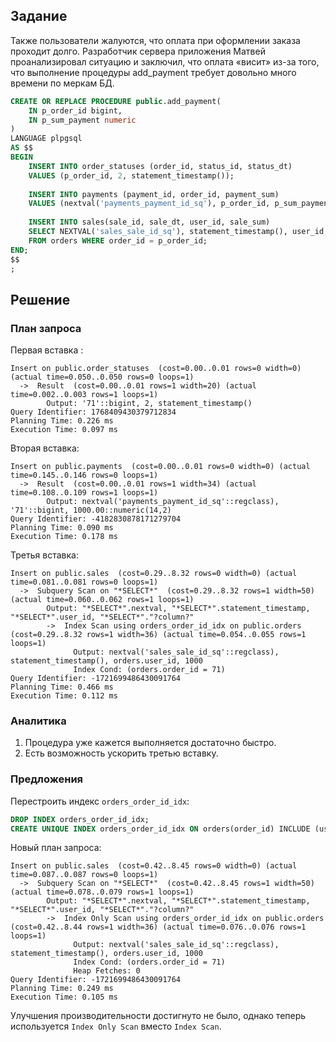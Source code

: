 ## Задание

Также пользователи жалуются, что оплата при оформлении заказа проходит долго.
Разработчик сервера приложения Матвей проанализировал ситуацию и заключил, что оплата «висит» из-за того, что выполнение процедуры add_payment требует довольно много времени по меркам БД. 

```sql
CREATE OR REPLACE PROCEDURE public.add_payment(
    IN p_order_id bigint,
    IN p_sum_payment numeric
)
LANGUAGE plpgsql
AS $$
BEGIN
    INSERT INTO order_statuses (order_id, status_id, status_dt)
    VALUES (p_order_id, 2, statement_timestamp());
    
    INSERT INTO payments (payment_id, order_id, payment_sum)
    VALUES (nextval('payments_payment_id_sq'), p_order_id, p_sum_payment);
    
    INSERT INTO sales(sale_id, sale_dt, user_id, sale_sum)
    SELECT NEXTVAL('sales_sale_id_sq'), statement_timestamp(), user_id, p_sum_payment
    FROM orders WHERE order_id = p_order_id;
END;
$$
;
```
## Решение

### План запроса

Первая вставка :
```text
Insert on public.order_statuses  (cost=0.00..0.01 rows=0 width=0) (actual time=0.050..0.050 rows=0 loops=1)
  ->  Result  (cost=0.00..0.01 rows=1 width=20) (actual time=0.002..0.003 rows=1 loops=1)
        Output: '71'::bigint, 2, statement_timestamp()
Query Identifier: 1768409430379712834
Planning Time: 0.226 ms
Execution Time: 0.097 ms
```

Вторая вставка:
```text
Insert on public.payments  (cost=0.00..0.01 rows=0 width=0) (actual time=0.145..0.146 rows=0 loops=1)
  ->  Result  (cost=0.00..0.01 rows=1 width=34) (actual time=0.108..0.109 rows=1 loops=1)
        Output: nextval('payments_payment_id_sq'::regclass), '71'::bigint, 1000.00::numeric(14,2)
Query Identifier: -4182830878171279704
Planning Time: 0.090 ms
Execution Time: 0.178 ms
```

Третья вставка:
```text
Insert on public.sales  (cost=0.29..8.32 rows=0 width=0) (actual time=0.081..0.081 rows=0 loops=1)
  ->  Subquery Scan on "*SELECT*"  (cost=0.29..8.32 rows=1 width=50) (actual time=0.060..0.062 rows=1 loops=1)
        Output: "*SELECT*".nextval, "*SELECT*".statement_timestamp, "*SELECT*".user_id, "*SELECT*"."?column?"
        ->  Index Scan using orders_order_id_idx on public.orders  (cost=0.29..8.32 rows=1 width=36) (actual time=0.054..0.055 rows=1 loops=1)
              Output: nextval('sales_sale_id_sq'::regclass), statement_timestamp(), orders.user_id, 1000
              Index Cond: (orders.order_id = 71)
Query Identifier: -1721699486430091764
Planning Time: 0.466 ms
Execution Time: 0.112 ms
```

### Аналитика

1. Процедура уже кажется выполняется достаточно быстро.
2. Есть возможность ускорить третью вставку.

### Предложения

Перестроить индекс `orders_order_id_idx`:
```sql
DROP INDEX orders_order_id_idx;
CREATE UNIQUE INDEX orders_order_id_idx ON orders(order_id) INCLUDE (user_id);
```

Новый план запроса:
```text
Insert on public.sales  (cost=0.42..8.45 rows=0 width=0) (actual time=0.087..0.087 rows=0 loops=1)
  ->  Subquery Scan on "*SELECT*"  (cost=0.42..8.45 rows=1 width=50) (actual time=0.078..0.079 rows=1 loops=1)
        Output: "*SELECT*".nextval, "*SELECT*".statement_timestamp, "*SELECT*".user_id, "*SELECT*"."?column?"
        ->  Index Only Scan using orders_order_id_idx on public.orders  (cost=0.42..8.44 rows=1 width=36) (actual time=0.076..0.076 rows=1 loops=1)
              Output: nextval('sales_sale_id_sq'::regclass), statement_timestamp(), orders.user_id, 1000
              Index Cond: (orders.order_id = 71)
              Heap Fetches: 0
Query Identifier: -1721699486430091764
Planning Time: 0.249 ms
Execution Time: 0.105 ms
```

Улучшения производительности достигнуто не было, однако теперь используется `Index Only Scan` вместо `Index Scan`.
